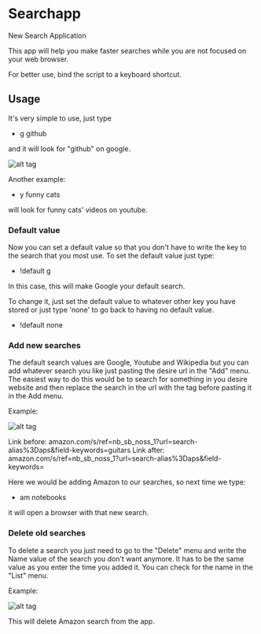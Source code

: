 # Searchapp
New Search Application

This app will help you  make faster searches while you are not focused on your web browser.

For better use, bind the script to a keyboard shortcut.

## Usage

It's very simple to use, just type
* g github

and it will look for "github" on google.

![alt tag](http://s21.postimg.org/b12sikndj/Screenshot_from_2015_08_15_14_39_58.png)

Another example:
* y funny cats

will look for funny cats' videos on youtube.

### Default value

Now you can set a default value so that you don't have to write the key to the search that you most use.
To set the default value just type:

* !default g

In this case, this will make Google your default search.

To change it, just set the default value to whatever other key you have stored or just type 'none' to 
go back to having no default value.

* !default none

### Add new searches

The default search values are Google, Youtube and Wikipedia but you can add whatever search you like just
pasting the desire url in the "Add" menu.
The easiest way to do this would be to search for something in you desire website and then replace the search in the url with the tag <searchapp> before pasting it in the Add menu.

Example:

![alt tag](https://s31.postimg.org/p5m41otaz/Screenshot_from_2016_06_20_16_41_40.png)

Link before: amazon.com/s/ref=nb_sb_noss_1?url=search-alias%3Daps&field-keywords=guitars
Link after: amazon.com/s/ref=nb_sb_noss_1?url=search-alias%3Daps&field-keywords=<searchapp>

Here we would be adding Amazon to our searches, so next time we type:

* am notebooks

it will open a browser with that new search.

### Delete old searches

To delete a search you just need to go to the "Delete" menu and write the Name value of the search you don't want anymore.
It has to be the same value as you enter the time you added it. You can check for the name in the "List" menu.

Example:

![alt tag](https://s31.postimg.org/ew93fb623/Screenshot_from_2016_06_20_16_48_49.png)

This will delete Amazon search from the app.
